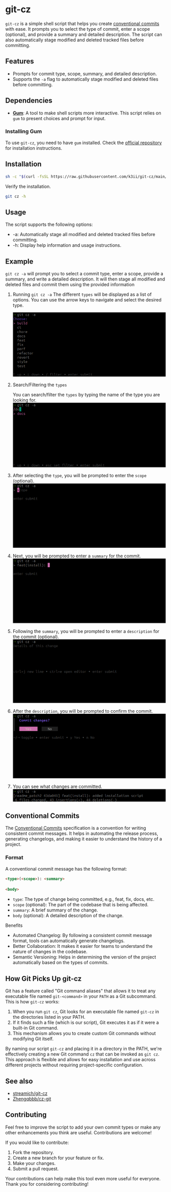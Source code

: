 # git-cz

`git-cz` is a simple shell script that helps you create [conventional commits](https://www.conventionalcommits.org/en/v1.0.0/) with ease. It prompts you to select the type of commit, enter a scope (optional), and provide a summary and detailed description. The script can also automatically stage modified and deleted tracked files before committing.

## Features

- Prompts for commit type, scope, summary, and detailed description.
- Supports the `-a` flag to automatically stage modified and deleted files before committing.

## Dependencies

- **[Gum](https://github.com/charmbracelet/gum)**: A tool to make shell scripts more interactive. This script relies on `gum` to present choices and prompt for input.

### Installing Gum

To use `git-cz`, you need to have `gum` installed. Check the [official repository](https://github.com/charmbracelet/gum/tree/main?tab=readme-ov-file#installation) for installation instructions.

## Installation

```bash
sh -c "$(curl -fsSL https://raw.githubusercontent.com/k3ii/git-cz/main/install)"
```

Verify the installation.

```bash
git cz -h
```
## Usage

The script supports the following options:

- -a: Automatically stage all modified and deleted tracked files before committing.
- -h: Display help information and usage instructions.

## Example

`git cz -a`  will prompt you to select a commit type, enter a scope, provide a summary, and write a detailed description. It will then stage all modified and deleted files and commit them using the provided information

1. Running `git cz -a`
The different `types` will be displayed as a list of options. You can use the arrow keys to navigate and select the desired type.

    ![types](./images/types.png)

2. Search/Filtering the `types`

    You can search/filter the `types` by typing the name of the type you are looking for.
    ![search](./images/filter_types.png)
3. After selecting the `type`, you will be prompted to enter the `scope` (optional).
    ![scope](./images/scope.png)
4. Next, you will be prompted to enter a `summary` for the commit.  
    ![summary](./images/type_scope_input.png)
5. Following the `summary`, you will be prompted to enter a `description` for the commit (optional).
    ![description](./images/description.png)
6. After the `description`, you will be prompted to confirm the commit.
    ![confirm](./images/confirm_changes.png)
7. You can see what changes are committed.
    ![changes](./images/commit_output.png)

## Conventional Commits

The [Conventional Commits](https://www.conventionalcommits.org/) specification is a convention for writing consistent commit messages. It helps in automating the release process, generating changelogs, and making it easier to understand the history of a project.

### Format

A conventional commit message has the following format:


```md
<type>(<scope>): <summary>

<body>
```

- `type`: The type of change being committed, e.g., feat, fix, docs, etc.
- `scope` (optional): The part of the codebase that is being affected.
- `summary`: A brief summary of the change.
- `body` (optional): A detailed description of the change.

Benefits

- Automated Changelog: By following a consistent commit message format, tools can automatically generate changelogs.
- Better Collaboration: It makes it easier for teams to understand the nature of changes in the codebase.
- Semantic Versioning: Helps in determining the version of the project automatically based on the types of commits.

## How Git Picks Up git-cz

Git has a feature called "Git command aliases" that allows it to treat any executable file named `git-<command>` in your `PATH` as a Git subcommand. This is how `git-cz` works:

1. When you run `git cz`, Git looks for an executable file named `git-cz` in the directories listed in your PATH.
2. If it finds such a file (which is our script), Git executes it as if it were a built-in Git command.
3. This mechanism allows you to create custom Git commands without modifying Git itself.

By naming our script `git-cz` and placing it in a directory in the PATH, we're effectively creating a new Git command `cz` that can be invoked as `git cz`.
This approach is flexible and allows for easy installation and use across different projects without requiring project-specific configuration.

## See also

- [streamich/git-cz](https://github.com/streamich/git-cz)
- [Zhengqbbb/cz-git](https://github.com/Zhengqbbb/cz-git)

## Contributing

Feel free to improve the script to add your own commit types or make any other enhancements you think are useful. Contributions are welcome!

If you would like to contribute:

1. Fork the repository.
2. Create a new branch for your feature or fix.
3. Make your changes.
4. Submit a pull request.

Your contributions can help make this tool even more useful for everyone. Thank you for considering contributing!
